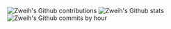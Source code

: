 ![Zweih's Github contributions](http://github-profile-summary-cards.vercel.app/api/cards/profile-details?username=Zweih&theme=react)
![Zweih's Github stats](http://github-profile-summary-cards.vercel.app/api/cards/stats?username=Zweih&theme=react)     ![Zweih's Github commits by hour](http://github-profile-summary-cards.vercel.app/api/cards/productive-time?username=Zweih&theme=react&utcOffset=%2D6)
